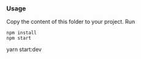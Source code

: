 ### Usage
Copy the content of this folder to your project. Run
```
npm install
npm start
```
yarn start:dev
